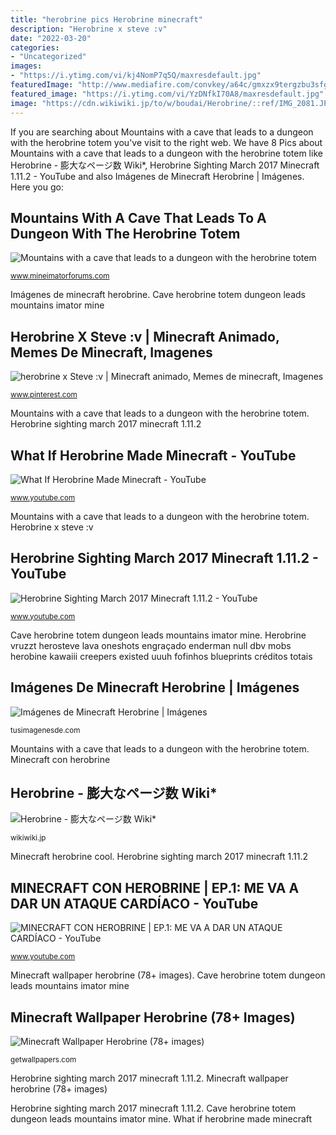 ```yaml
---
title: "herobrine pics Herobrine minecraft"
description: "Herobrine x steve :v"
date: "2022-03-20"
categories:
- "Uncategorized"
images:
- "https://i.ytimg.com/vi/kj4NomP7q5Q/maxresdefault.jpg"
featuredImage: "http://www.mediafire.com/convkey/a64c/gmxzx9tergzbu3sfg.jpg"
featured_image: "https://i.ytimg.com/vi/YzDNfkI70A8/maxresdefault.jpg"
image: "https://cdn.wikiwiki.jp/to/w/boudai/Herobrine/::ref/IMG_2081.JPG?rev=e0ef80da3b15b2a2ea3050cb0c2f944b&amp;t=20190329141923"
---
```


If you are searching about Mountains with a cave that leads to a dungeon with the herobrine totem you've visit to the right web. We have 8 Pics about Mountains with a cave that leads to a dungeon with the herobrine totem like Herobrine - 膨大なページ数 Wiki*, Herobrine Sighting March 2017 Minecraft 1.11.2 - YouTube and also Imágenes de Minecraft Herobrine | Imágenes. Here you go:

## Mountains With A Cave That Leads To A Dungeon With The Herobrine Totem

![Mountains with a cave that leads to a dungeon with the herobrine totem](http://www.mediafire.com/convkey/a64c/gmxzx9tergzbu3sfg.jpg "Minecraft con herobrine")

<small>www.mineimatorforums.com</small>

Imágenes de minecraft herobrine. Cave herobrine totem dungeon leads mountains imator mine

## Herobrine X Steve :v | Minecraft Animado, Memes De Minecraft, Imagenes

![herobrine x Steve :v | Minecraft animado, Memes de minecraft, Imagenes](https://i.pinimg.com/736x/b5/b7/a1/b5b7a17e7acb9e9ff27abae0c50eb816.jpg "Herobrine minecraft sighting")

<small>www.pinterest.com</small>

Mountains with a cave that leads to a dungeon with the herobrine totem. Herobrine sighting march 2017 minecraft 1.11.2

## What If Herobrine Made Minecraft - YouTube

![What If Herobrine Made Minecraft - YouTube](http://i.ytimg.com/vi/-XWF7ttwWAI/maxresdefault.jpg "Herobrine minecraft")

<small>www.youtube.com</small>

Mountains with a cave that leads to a dungeon with the herobrine totem. Herobrine x steve :v

## Herobrine Sighting March 2017 Minecraft 1.11.2 - YouTube

![Herobrine Sighting March 2017 Minecraft 1.11.2 - YouTube](https://i.ytimg.com/vi/kj4NomP7q5Q/maxresdefault.jpg "Cave herobrine totem dungeon leads mountains imator mine")

<small>www.youtube.com</small>

Cave herobrine totem dungeon leads mountains imator mine. Herobrine vruzzt herosteve lava oneshots engraçado enderman null dbv mobs herobine kawaiii creepers existed uuuh fofinhos blueprints créditos totais

## Imágenes De Minecraft Herobrine | Imágenes

![Imágenes de Minecraft Herobrine | Imágenes](http://tusimagenesde.com/wp-content/uploads/2016/07/minecraft-herobrine-3.jpg "Herobrine x steve :v")

<small>tusimagenesde.com</small>

Mountains with a cave that leads to a dungeon with the herobrine totem. Minecraft con herobrine

## Herobrine - 膨大なページ数 Wiki*

![Herobrine - 膨大なページ数 Wiki*](https://cdn.wikiwiki.jp/to/w/boudai/Herobrine/::ref/IMG_2081.JPG?rev=e0ef80da3b15b2a2ea3050cb0c2f944b&amp;t=20190329141923 "Minecraft con herobrine")

<small>wikiwiki.jp</small>

Minecraft herobrine cool. Herobrine sighting march 2017 minecraft 1.11.2

## MINECRAFT CON HEROBRINE | EP.1: ME VA A DAR UN ATAQUE CARDÍACO - YouTube

![MINECRAFT CON HEROBRINE | EP.1: ME VA A DAR UN ATAQUE CARDÍACO - YouTube](https://i.ytimg.com/vi/YzDNfkI70A8/maxresdefault.jpg "Herobrine vruzzt herosteve lava oneshots engraçado enderman null dbv mobs herobine kawaiii creepers existed uuuh fofinhos blueprints créditos totais")

<small>www.youtube.com</small>

Minecraft wallpaper herobrine (78+ images). Cave herobrine totem dungeon leads mountains imator mine

## Minecraft Wallpaper Herobrine (78+ Images)

![Minecraft Wallpaper Herobrine (78+ images)](http://getwallpapers.com/wallpaper/full/1/c/d/709259-cool-minecraft-wallpaper-herobrine-1920x1080-screen.jpg "Cave herobrine totem dungeon leads mountains imator mine")

<small>getwallpapers.com</small>

Herobrine sighting march 2017 minecraft 1.11.2. Minecraft wallpaper herobrine (78+ images)

Herobrine sighting march 2017 minecraft 1.11.2. Cave herobrine totem dungeon leads mountains imator mine. What if herobrine made minecraft
